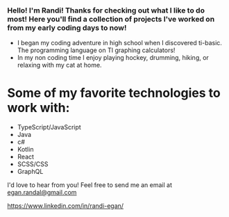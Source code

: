 ### Hello! I'm Randi! Thanks for checking out what I like to do most! Here you'll find a collection of projects I've worked on from my early coding days to now!

- I began my coding adventure in high school when I discovered ti-basic. The programming language on TI graphing calculators!
- In my non coding time I enjoy playing hockey, drumming, hiking, or relaxing with my cat at home.

# Some of my favorite technologies to work with:
- TypeScript/JavaScript
- Java
- c#
- Kotlin
- React
- SCSS/CSS
- GraphQL

I'd love to hear from you! Feel free to send me an email at egan.randal@gmail.com

https://www.linkedin.com/in/randi-egan/

